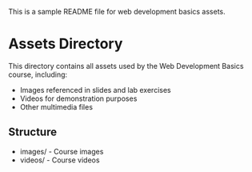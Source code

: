 This is a sample README file for web development basics assets.

# Assets Directory

This directory contains all assets used by the Web Development Basics course, including:

- Images referenced in slides and lab exercises
- Videos for demonstration purposes  
- Other multimedia files

## Structure
- images/ - Course images
- videos/ - Course videos